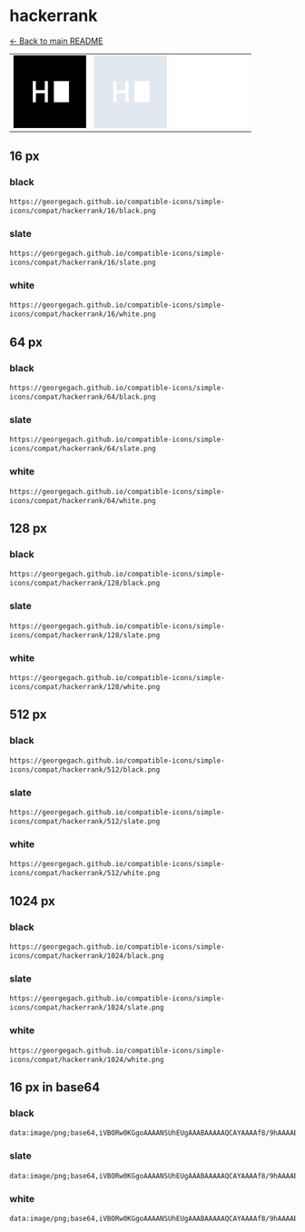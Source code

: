 # hackerrank

[← Back to main README](../../README.md)

<table><tr>
  <td><img src="./128/black.png" width="128" alt="hackerrank black icon" /></td>
  <td><img src="./128/slate.png" width="128" alt="hackerrank slate icon" /></td>
  <td><img src="./128/white.png" width="128" alt="hackerrank white icon" /></td>
</tr></table>

## 16 px

### black
```
https://georgegach.github.io/compatible-icons/simple-icons/compat/hackerrank/16/black.png
```

### slate
```
https://georgegach.github.io/compatible-icons/simple-icons/compat/hackerrank/16/slate.png
```

### white
```
https://georgegach.github.io/compatible-icons/simple-icons/compat/hackerrank/16/white.png
```

## 64 px

### black
```
https://georgegach.github.io/compatible-icons/simple-icons/compat/hackerrank/64/black.png
```

### slate
```
https://georgegach.github.io/compatible-icons/simple-icons/compat/hackerrank/64/slate.png
```

### white
```
https://georgegach.github.io/compatible-icons/simple-icons/compat/hackerrank/64/white.png
```

## 128 px

### black
```
https://georgegach.github.io/compatible-icons/simple-icons/compat/hackerrank/128/black.png
```

### slate
```
https://georgegach.github.io/compatible-icons/simple-icons/compat/hackerrank/128/slate.png
```

### white
```
https://georgegach.github.io/compatible-icons/simple-icons/compat/hackerrank/128/white.png
```

## 512 px

### black
```
https://georgegach.github.io/compatible-icons/simple-icons/compat/hackerrank/512/black.png
```

### slate
```
https://georgegach.github.io/compatible-icons/simple-icons/compat/hackerrank/512/slate.png
```

### white
```
https://georgegach.github.io/compatible-icons/simple-icons/compat/hackerrank/512/white.png
```

## 1024 px

### black
```
https://georgegach.github.io/compatible-icons/simple-icons/compat/hackerrank/1024/black.png
```

### slate
```
https://georgegach.github.io/compatible-icons/simple-icons/compat/hackerrank/1024/slate.png
```

### white
```
https://georgegach.github.io/compatible-icons/simple-icons/compat/hackerrank/1024/white.png
```

## 16 px in base64

### black
```
data:image/png;base64,iVBORw0KGgoAAAANSUhEUgAAABAAAAAQCAYAAAAf8/9hAAAABmJLR0QA/wD/AP+gvaeTAAAAgElEQVQ4jd3SMQrCUBAE0BeR9KYQ7IRg7VW8Tk6ZykLs1C6dggERkibF94MhEkLAhS0WdmZ2h0nQGFGLMeA/IVhG8xNXrPDGCxmOwc4WmxDUBH3HATecUOARiZQhJr5Ap3pGNeSFSUxMscN+CEHiM4k1LvpNzLH+RvBzzR+k+QlaNHMba1i/684AAAAASUVORK5CYII=
```

### slate
```
data:image/png;base64,iVBORw0KGgoAAAANSUhEUgAAABAAAAAQCAYAAAAf8/9hAAAABmJLR0QA/wD/AP+gvaeTAAAAmElEQVQ4jeWSsQrCYAyEvwviKjooDoIgzu4+mc/iezm51UVxcRCFWv9zEIVihUI7aSBDIPm4O6JsfzINKpoc/wigU5rMRcEOq29RYOeGQUib94qZgseVCiTuxiuTbuBzEGtBTEa95aslH74rAJQiR94CxzoW2g/RkbrGc8OiDkClT7SvCmXPEFOB9RFiSswkD6sBbVj4Q8ADo5w+xsItpYkAAAAASUVORK5CYII=
```

### white
```
data:image/png;base64,iVBORw0KGgoAAAANSUhEUgAAABAAAAAQCAYAAAAf8/9hAAAABmJLR0QA/wD/AP+gvaeTAAAAhUlEQVQ4jd2SMQrCUBBEX0TSxyJgJwTrXMXreEori2CndukiRBDh2Uj4+RCJBAk43cDOzO4yiSoTsJgi/hODZcRb4AJkwBN4ACvgGMxsgHXH7KNRd+pVrdS9egsT1EMoiDfgnXoC6jEn/OSJKbAFyjEGSdTEO3Dm8xMLIB8y+BrzF2l+gxfHIks7zYS12AAAAABJRU5ErkJggg==
```

